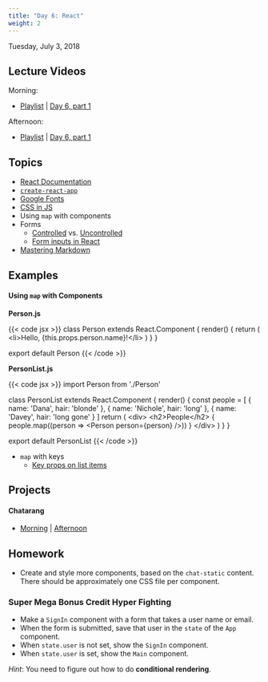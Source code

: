 ```yaml
---
title: "Day 6: React"
weight: 2
---
```


<date>Tuesday, July 3, 2018</date>

## Lecture Videos

Morning:

* [Playlist](https://www.youtube.com/playlist?list=PLuT2TqJuwaY8afDn9R0pVYZd9HzhsaP5V) | [Day 6, part 1](https://www.youtube.com/watch?v=xNvHMuOYc1Y&list=PLuT2TqJuwaY8afDn9R0pVYZd9HzhsaP5V&index=63)

Afternoon:

* [Playlist](https://www.youtube.com/watch?v=czNa5ix1vFs&list=PLuT2TqJuwaY-b1gN7b0NmF3GQ9_KHCxYG) | [Day 6, part 1](https://www.youtube.com/watch?v=PyrMOVVm0OA&list=PLuT2TqJuwaY-b1gN7b0NmF3GQ9_KHCxYG&index=63)

## Topics
* [React Documentation](https://reactjs.org/docs/getting-started.html)
* [`create-react-app`](https://github.com/facebook/create-react-app)
* [Google Fonts](https://fonts.google.com/)
* [CSS in JS](https://hackernoon.com/all-you-need-to-know-about-css-in-js-984a72d48ebc)
* Using `map` with components
* Forms
  * [Controlled](https://facebook.github.io/react/docs/forms.html) vs. [Uncontrolled](https://facebook.github.io/react/docs/uncontrolled-components.html)
  * [Form inputs in React](https://goshakkk.name/controlled-vs-uncontrolled-inputs-react/)
* [Mastering Markdown](https://guides.github.com/features/mastering-markdown/)

## Examples

#### Using `map` with Components

**Person.js**

{{< code jsx >}}
class Person extends React.Component {
  render() {
    return (
      &lt;li&gt;Hello, {this.props.person.name}!&lt;/li&gt;
    )
  }
}

export default Person
{{< /code >}}

**PersonList.js**

{{< code jsx >}}
import Person from './Person'

class PersonList extends React.Component {
  render() {
    const people = [
      { name: 'Dana', hair: 'blonde' },
      { name: 'Nichole', hair: 'long' },
      { name: 'Davey', hair: 'long gone' }
    ]
    return (
      &lt;div&gt;
        &lt;h2&gt;People&lt;/h2&gt;
        {
          people.map((person => &lt;Person person={person} /&gt;))
        }
      &lt;/div&gt;
    )
  }
}

export default PersonList
{{< /code >}}

* `map` with keys
  * [Key props on list items](https://reactjs.org/docs/lists-and-keys.html)

## Projects

#### Chatarang 
* [Morning](https://github.com/xtbc18s3/chatarang) | [Afternoon](https://github.com/xtbc18s3/chatarang-afternoon)

## Homework

* Create and style more components, based on the `chat-static` content. There should be approximately one CSS file per component.

### Super Mega Bonus Credit Hyper Fighting

* Make a `SignIn` component with a form that takes a user name or email.
* When the form is submitted, save that user in the `state` of the `App` component.
* When `state.user` is not set, show the `SignIn` component.
* When `state.user` is set, show the `Main` component.

_Hint_: You need to figure out how to do **conditional rendering**.
